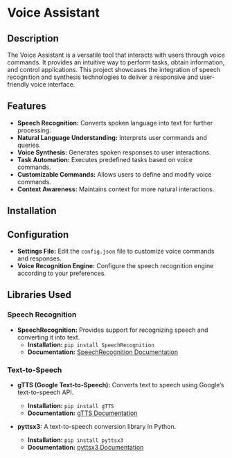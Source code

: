 # Voice Assistant

## Description
The Voice Assistant is a versatile tool that interacts with users through voice commands. It provides an intuitive way to perform tasks, obtain information, and control applications. This project showcases the integration of speech recognition and synthesis technologies to deliver a responsive and user-friendly voice interface.

## Features
- **Speech Recognition:** Converts spoken language into text for further processing.
- **Natural Language Understanding:** Interprets user commands and queries.
- **Voice Synthesis:** Generates spoken responses to user interactions.
- **Task Automation:** Executes predefined tasks based on voice commands.
- **Customizable Commands:** Allows users to define and modify voice commands.
- **Context Awareness:** Maintains context for more natural interactions.

## Installation
## Configuration

- **Settings File:** Edit the `config.json` file to customize voice commands and responses.
- **Voice Recognition Engine:** Configure the speech recognition engine according to your preferences.

## Libraries Used

### Speech Recognition
- **SpeechRecognition:** Provides support for recognizing speech and converting it into text.
  - **Installation:** `pip install SpeechRecognition`
  - **Documentation:** [SpeechRecognition Documentation](https://pypi.org/project/SpeechRecognition/)

### Text-to-Speech
- **gTTS (Google Text-to-Speech):** Converts text to speech using Google’s text-to-speech API.
  - **Installation:** `pip install gTTS`
  - **Documentation:** [gTTS Documentation](https://pypi.org/project/gTTS/)

- **pyttsx3:** A text-to-speech conversion library in Python.
  - **Installation:** `pip install pyttsx3`
  - **Documentation:** [pyttsx3 Documentation](https://pyttsx3.readthedocs.io/)
